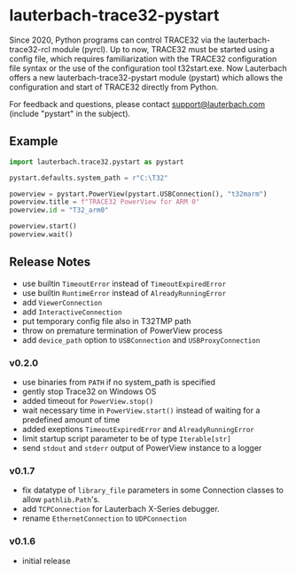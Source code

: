 # lauterbach-trace32-pystart
Since 2020, Python programs can control TRACE32 via the lauterbach-trace32-rcl module (pyrcl). Up to now, TRACE32 must be started using a config file, which requires familiarization with the TRACE32 configuration file syntax or the use of the configuration tool t32start.exe. Now Lauterbach offers a new
lauterbach-trace32-pystart module (pystart) which allows the configuration and start of TRACE32 directly from Python.

For feedback and questions, please contact support@lauterbach.com (include "pystart" in the subject).

## Example
```python
import lauterbach.trace32.pystart as pystart

pystart.defaults.system_path = r"C:\T32"

powerview = pystart.PowerView(pystart.USBConnection(), "t32marm")
powerview.title = f"TRACE32 PowerView for ARM 0"
powerview.id = "T32_arm0"

powerview.start()
powerview.wait()
```

## Release Notes
* use builtin `TimeoutError` instead of `TimeoutExpiredError`
* use builtin `RuntimeError` instead of `AlreadyRunningError`
* add `ViewerConnection`
* add `InteractiveConnection`
* put temporary config file also in T32TMP path
* throw on premature termination of PowerView process
* add `device_path` option to `USBConnection` and `USBProxyConnection`

### v0.2.0
* use binaries from `PATH` if no system_path is specified
* gently stop Trace32 on Windows OS
* added timeout for `PowerView.stop()`
* wait necessary time in `PowerView.start()` instead of waiting for a predefined amount of time
* added exeptions `TimeoutExpiredError` and `AlreadyRunningError`
* limit startup script parameter to be of type `Iterable[str]`
* send `stdout` and `stderr` output of PowerView instance to a logger

### v0.1.7
* fix datatype of `library_file` parameters in some Connection classes to allow `pathlib.Path`'s.
* add `TCPConnection` for Lauterbach X-Series debugger.
* rename `EthernetConnection` to `UDPConnection`

### v0.1.6
* initial release
